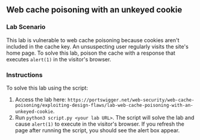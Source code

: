 ## Web cache poisoning with an unkeyed cookie
### Lab Scenario
This lab is vulnerable to web cache poisoning because cookies aren't included in the cache key. An unsuspecting user regularly visits the site's home page. To solve this lab, poison the cache with a response that executes `alert(1)` in the visitor's browser.

### Instructions
To solve this lab using the script:
1. Access the lab here: `https://portswigger.net/web-security/web-cache-poisoning/exploiting-design-flaws/lab-web-cache-poisoning-with-an-unkeyed-cookie`.
2. Run `python3 script.py <your lab URL>`. The script will solve the lab and cause `alert(1)` to execute in the visitor's browser. If you refresh the page after running the script, you should see the alert box appear.
